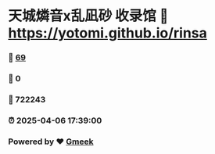 # 天城燐音x乱凪砂 收录馆 :link: https://yotomi.github.io/rinsa 
### :page_facing_up: [69](https://yotomi.github.io/rinsa/tag.html) 
### :speech_balloon: 0 
### :hibiscus: 722243 
### :alarm_clock: 2025-04-06 17:39:00 
### Powered by :heart: [Gmeek](https://github.com/Meekdai/Gmeek)
